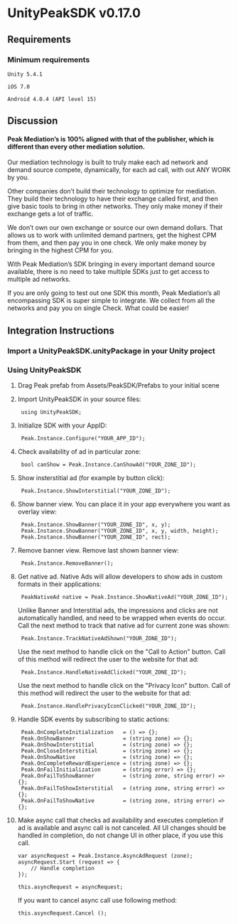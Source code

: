 UnityPeakSDK v0.17.0
=======

## Requirements

### Minimum requirements

    Unity 5.4.1

    iOS 7.0

    Android 4.0.4 (API level 15)

## Discussion

#### Peak Mediation’s is 100% aligned with that of the publisher, which is different than every other mediation solution.

Our mediation technology is built to truly make each ad network and demand source compete, dynamically, for each ad call, with out ANY WORK by you.

Other companies don’t build their technology to optimize for mediation. They build their technology to have their exchange called first, and then give basic tools to bring in other networks. They only make money if their exchange gets a lot of traffic.

We don’t own our own exchange or source our own demand dollars. That allows us to work with unlimited demand partners, get the highest CPM from them, and then pay you in one check. We only make money by bringing in the highest CPM for you.

With Peak Mediation’s SDK bringing in every important demand source available, there is no need to take multiple SDKs just to get access to multiple ad networks.

If you are only going to test out one SDK this month, Peak Mediation’s all encompassing SDK is super simple to integrate. We collect from all the networks and pay you on single Check. What could be easier!

## Integration Instructions

### Import a UnityPeakSDK.unityPackage in your Unity project

### Using UnityPeakSDK

1. Drag Peak prefab from Assets/PeakSDK/Prefabs to your initial scene

2. Import UnityPeakSDK in your source files:

        using UnityPeakSDK;

3. Initialize SDK with your AppID:

        Peak.Instance.Configure("YOUR_APP_ID");

4. Check availability of ad in particular zone:

        bool canShow = Peak.Instance.CanShowAd("YOUR_ZONE_ID");

5. Show insterstitial ad (for example by button click):

        Peak.Instance.ShowInterstitial("YOUR_ZONE_ID");

6. Show banner view. You can place it in your app everywhere you want as overlay view:

        Peak.Instance.ShowBanner("YOUR_ZONE_ID", x, y);
        Peak.Instance.ShowBanner("YOUR_ZONE_ID", x, y, width, height);
        Peak.Instance.ShowBanner("YOUR_ZONE_ID", rect);

7. Remove banner view. Remove last shown banner view:

        Peak.Instance.RemoveBanner();

8. Get native ad. Native Ads will allow developers to show ads in custom formats in their applications:

        PeakNativeAd native = Peak.Instance.ShowNativeAd("YOUR_ZONE_ID");
    
    Unlike Banner and Interstitial ads, the impressions and clicks are not automatically handled, and need to be wrapped when events do occur. Call the next method to track that native ad for current zone was shown:

        Peak.Instance.TrackNativeAdShown("YOUR_ZONE_ID");
    
    Use the next method to handle click on the "Call to Action" button. Call of this method will redirect the user to the website for that ad:

        Peak.Instance.HandleNativeAdClicked("YOUR_ZONE_ID");


    Use the next method to handle click on the "Privacy Icon" button. Call of this method will redirect the user to the website for that ad:

        Peak.Instance.HandlePrivacyIconClicked("YOUR_ZONE_ID");

9. Handle SDK events by subscribing to static actions:

        Peak.OnCompleteInitialization   = () => {};
        Peak.OnShowBanner               = (string zone) => {};
        Peak.OnShowInterstitial         = (string zone) => {};
        Peak.OnCloseInterstitial        = (string zone) => {};
        Peak.OnShowNative               = (string zone) => {};
        Peak.OnCompleteRewardExperience = (string zone) => {};
        Peak.OnFailInitialization       = (string error) => {};
        Peak.OnFailToShowBanner         = (string zone, string error) => {};
        Peak.OnFailToShowInterstitial   = (string zone, string error) => {};
        Peak.OnFailToShowNative         = (string zone, string error) => {};

10. Make async call that checks ad availability and executes completion if ad is available and async call is not canceled. All UI changes should be handled in completion, do not change UI in other place, if you use this call.

        var asyncRequest = Peak.Instance.AsyncAdRequest (zone);
        asyncRequest.Start (request => {
            // Handle completion
        });

        this.asyncRequest = asyncRequest;

    If you want to cancel async call use following method:

        this.asyncRequest.Cancel ();
